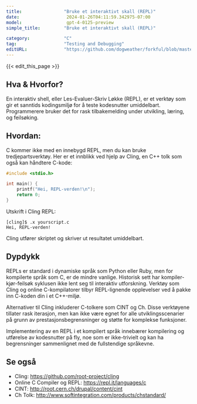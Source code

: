 ```yaml
---
title:                "Bruke et interaktivt skall (REPL)"
date:                  2024-01-26T04:11:59.342975-07:00
model:                 gpt-4-0125-preview
simple_title:         "Bruke et interaktivt skall (REPL)"

category:             "C"
tag:                  "Testing and Debugging"
editURL:              "https://github.com/dogweather/forkful/blob/master/content/no/c/using-an-interactive-shell-repl.md"
---
```


{{< edit_this_page >}}

## Hva & Hvorfor?
En interaktiv shell, eller Les-Evaluer-Skriv Løkke (REPL), er et verktøy som gir et sanntids kodingsmiljø for å teste kodesnutter umiddelbart. Programmerere bruker det for rask tilbakemelding under utvikling, læring, og feilsøking.

## Hvordan:
C kommer ikke med en innebygd REPL, men du kan bruke tredjepartsverktøy. Her er et innblikk ved hjelp av Cling, en C++ tolk som også kan håndtere C-kode:

```C
#include <stdio.h>

int main() {
    printf("Hei, REPL-verden!\n");
    return 0;
}
```

Utskrift i Cling REPL:
```
[cling]$ .x yourscript.c
Hei, REPL-verden!
```

Cling utfører skriptet og skriver ut resultatet umiddelbart.

## Dypdykk
REPLs er standard i dynamiske språk som Python eller Ruby, men for kompilerte språk som C, er de mindre vanlige. Historisk sett har kompiler-kjør-feilsøk syklusen ikke lent seg til interaktiv utforskning. Verktøy som Cling og online C-kompilatorer tilbyr REPL-lignende opplevelser ved å pakke inn C-koden din i et C++-miljø.

Alternativer til Cling inkluderer C-tolkere som CINT og Ch. Disse verktøyene tillater rask iterasjon, men kan ikke være egnet for alle utviklingsscenarier på grunn av prestasjonsbegrensninger og støtte for komplekse funksjoner.

Implementering av en REPL i et kompilert språk innebærer kompilering og utførelse av kodesnutter på fly, noe som er ikke-trivielt og kan ha begrensninger sammenlignet med de fullstendige språkevne.

## Se også
- Cling: https://github.com/root-project/cling
- Online C Compiler og REPL: https://repl.it/languages/c
- CINT: http://root.cern.ch/drupal/content/cint
- Ch Tolk: http://www.softintegration.com/products/chstandard/
